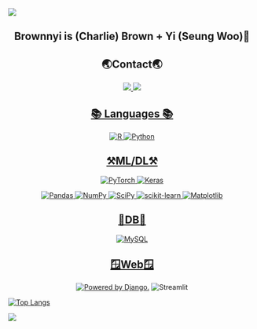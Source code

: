 <img src="https://capsule-render.vercel.app/api?type=waving&color=0080ff&height=150&section=header" />
<div align="center">

## Brownnyi is (Charlie) Brown + Yi (Seung Woo)👋

<!--
**brownnyi/brownnyi** is a ✨ _special_ ✨ repository because its `README.md` (this file) appears on your GitHub profile.

Here are some ideas to get you started:

- 🔭 I’m currently working on ...
- 🌱 I’m currently learning ...
- 👯 I’m looking to collaborate on ...
- 🤔 I’m looking for help with ...
- 💬 Ask me about ...
- 📫 How to reach me: ...
- 😄 Pronouns: ...
- ⚡ Fun fact: ...
-->
## 🌏Contact🌏
<a href="https://brownnyi.tistory.com" target="_blank">
  <img src="https://img.shields.io/badge/Tistory-EA5220?style=flat&logo=Tistory&logoColor=white" />
</a>  <a href="brown970523@naver.com"><img src="https://img.shields.io/badge/Mail-00FF00?style=flat-square&logo=Mail&logoColor=white&link=brown970523@naver.com"/>

## 📚 Languages 📚

![R](https://img.shields.io/badge/r-%23276DC3.svg?style=for-the-badge&logo=r&logoColor=white) ![Python](https://img.shields.io/badge/python-3670A0?style=for-the-badge&logo=python&logoColor=ffdd54)

## ⚒️ML/DL⚒️

![PyTorch](https://img.shields.io/badge/PyTorch-%23EE4C2C.svg?style=for-the-badge&logo=PyTorch&logoColor=white) ![Keras](https://img.shields.io/badge/Keras-%23D00000.svg?style=for-the-badge&logo=Keras&logoColor=white) 

![Pandas](https://img.shields.io/badge/pandas-%23150458.svg?style=for-the-badge&logo=pandas&logoColor=white) ![NumPy](https://img.shields.io/badge/numpy-%23013243.svg?style=for-the-badge&logo=numpy&logoColor=white) ![SciPy](https://img.shields.io/badge/SciPy-%230C55A5.svg?style=for-the-badge&logo=scipy&logoColor=%white) ![scikit-learn](https://img.shields.io/badge/scikit--learn-%23F7931E.svg?style=for-the-badge&logo=scikit-learn&logoColor=white) ![Matplotlib](https://img.shields.io/badge/Matplotlib-%23ffffff.svg?style=for-the-badge&logo=Matplotlib&logoColor=black)

## 📒DB📒
![MySQL](https://img.shields.io/badge/mysql-4479A1.svg?style=for-the-badge&logo=mysql&logoColor=white)

## 🪟Web🪟
<a href="http://www.djangoproject.com/"><img src="https://www.djangoproject.com/m/img/badges/djangopowered126x54.gif" border="0" alt="Powered by Django." title="Powered by Django." /></a>
![Streamlit](https://img.shields.io/badge/streamlit%20-%23FF0000.svg?style=for-the-badge&logo=streamlit&logoColor=white)
</div>



[![Top Langs](https://github-readme-stats.vercel.app/api/top-langs/?username=brownnyi)](https://github.com/anuraghazra/github-readme-stats)

<img src="https://capsule-render.vercel.app/api?type=waving&color=0080ff&height=150&section=footer" />
